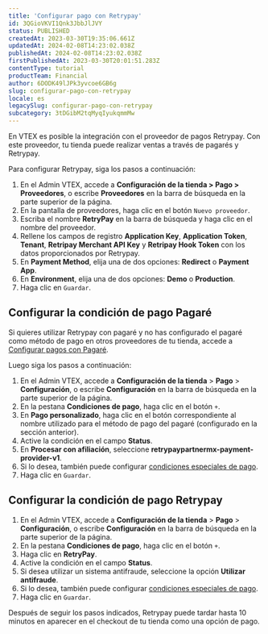 ```yaml
---
title: 'Configurar pago con Retrypay'
id: 3QGioVKVI1Qnk3JbbJlJVY
status: PUBLISHED
createdAt: 2023-03-30T19:35:06.661Z
updatedAt: 2024-02-08T14:23:02.038Z
publishedAt: 2024-02-08T14:23:02.038Z
firstPublishedAt: 2023-03-30T20:01:51.283Z
contentType: tutorial
productTeam: Financial
author: 6DODK49lJPk3yvcoe6GB6g
slug: configurar-pago-con-retrypay
locale: es
legacySlug: configurar-pago-con-retrypay
subcategory: 3tDGibM2tqMyqIyukqmmMw
---
```


En VTEX es posible la integración con el proveedor de pagos Retrypay. Con este proveedor, tu tienda puede realizar ventas a través de pagarés y Retrypay.

Para configurar Retrypay, siga los pasos a continuación:

1. En el Admin VTEX, accede a __Configuración de la tienda > Pago > Proveedores__, o escribe __Proveedores__ en la barra de búsqueda en la parte superior de la página.
2. En la pantalla de proveedores, haga clic en el botón `Nuevo proveedor`.
3. Escriba el nombre __RetryPay__ en la barra de búsqueda y haga clic en el nombre del proveedor.
4. Rellene los campos de registro __Application Key__, __Application Token__, __Tenant__, __Retripay Merchant API Key__ y __Retripay Hook Token__ con los datos proporcionados por Retrypay. 
5. En __Payment Method__, elija una de dos opciones: __Redirect__ o __Payment App__.
6. En __Environment__, elija una de dos opciones: __Demo__ o __Production__.
7. Haga clic en `Guardar`.

## Configurar la condición de pago Pagaré

Si quieres utilizar Retrypay con pagaré y no has configurado el pagaré como método de pago en otros proveedores de tu tienda, accede a [Configurar pagos con Pagaré](https://help.vtex.com/es/tutorial/configurar-pagos-con-pagare).

Luego siga los pasos a continuación:

1. En el Admin VTEX, accede a **Configuración de la tienda** > **Pago** > **Configuración**, o escribe **Configuración** en la barra de búsqueda en la parte superior de la página.
2. En la pestana __Condiciones de pago__, haga clic en el botón `+`.
3. En __Pago personalizado__, haga clic en el botón correspondiente al nombre utilizado para el método de pago del pagaré (configurado en la sección anterior).
4. Active la condición en el campo __Status__.
5. En __Procesar con afiliación__, seleccione __retrypaypartnermx-payment-provider-v1__.
6. Si lo desea, también puede configurar [condiciones especiales de pago](https://help.vtex.com/es/tutorial/condiciones-especiales--tutorials_456).
7. Haga clic en `Guardar`.

## Configurar la condición de pago Retrypay

1. En el Admin VTEX, accede a **Configuración de la tienda** > **Pago** > **Configuración**, o escribe **Configuración** en la barra de búsqueda en la parte superior de la página.
2. En la pestana __Condiciones de pago__, haga clic en el botón `+`.
3. Haga clic en __RetryPay__.
4. Active la condición en el campo __Status__.
5. Si desea utilizar un sistema antifraude, seleccione la opción __Utilizar antifraude__.
6. Si lo desea, también puede configurar [condiciones especiales de pago](https://help.vtex.com/es/tutorial/condiciones-especiales--tutorials_456).
7. Haga clic en `Guardar`.

Después de seguir los pasos indicados, Retrypay puede tardar hasta 10 minutos en aparecer en el checkout de tu tienda como una opción de pago.
